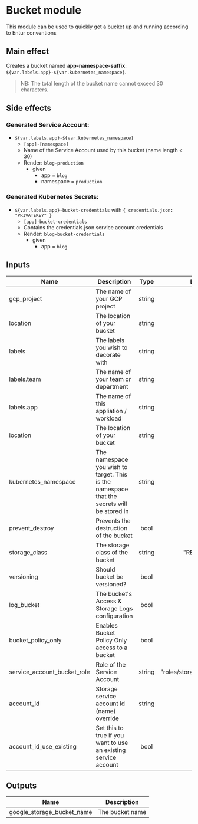 # Bucket module

This module can be used to quickly get a bucket up and running according to Entur conventions

## Main effect

Creates a bucket named **app-namespace-suffix**: `${var.labels.app}-${var.kubernetes_namespace}`.

> NB: The total length of the bucket name cannot exceed 30 characters.

## Side effects

### Generated Service Account:

- `${var.labels.app}-${var.kubernetes_namespace}`
  - `[app]-[namespace]`
  - Name of the Service Account used by this bucket (name length < 30)
  - Render: `blog-production`
    - given
      - app = `blog`
      - namespace = `production`

### Generated Kubernetes Secrets:

- `${var.labels.app}-bucket-credentials` with `{ credentials.json: "PRIVATEKEY" }`
  - `[app]-bucket-credentials`
  - Contains the credentials.json service account credentials
  - Render: `blog-bucket-credentials`
    - given
      - app = `blog`

## Inputs

| Name                        | Description                                                                                |  Type  |           Default            | Required |
| --------------------------- | ------------------------------------------------------------------------------------------ | :----: | :--------------------------: | :------: |
| gcp_project                 | The name of your GCP project                                                               | string |             n/a              |   yes    |
| location                    | The location of your bucket                                                                | string |             n/a              |   yes    |
| labels                      | The labels you wish to decorate with                                                       | string |             n/a              |   yes    |
| labels.team                 | The name of your team or department                                                        | string |             n/a              |   yes    |
| labels.app                  | The name of this appliation / workload                                                     | string |             n/a              |   yes    |
| location                    | The location of your bucket                                                                | string |             n/a              |   yes    |
| kubernetes_namespace        | The namespace you wish to target. This is the namespace that the secrets will be stored in | string |             n/a              |   yes    |
| prevent_destroy             | Prevents the destruction of the bucket                                                     |  bool  |            false             |    no    |
| storage_class               | The storage class of the bucket                                                            | string |          "REGIONAL"          |    no    |
| versioning                  | Should bucket be versioned?                                                                |  bool  |             true             |    no    |
| log_bucket                  | The bucket's Access & Storage Logs configuration                                           |  bool  |            false             |    no    |
| bucket_policy_only          | Enables Bucket Policy Only access to a bucket                                              |  bool  |            false             |    no    |
| service_account_bucket_role | Role of the Service Account                                                                | string | "roles/storage.objectViewer" |    no    |
| account_id                  | Storage service account id (name) override                                                 | string |              ""              |    no    |
| account_id_use_existing     | Set this to true if you want to use an existing service account                            |  bool  |            false             |    no    |

## Outputs

| Name                       | Description     |
| -------------------------- | --------------- |
| google_storage_bucket_name | The bucket name |
